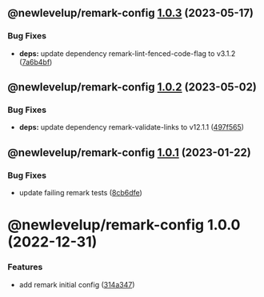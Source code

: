 ## @newlevelup/remark-config [1.0.3](https://github.com/newlevelup/config/compare/@newlevelup/remark-config@1.0.2...@newlevelup/remark-config@1.0.3) (2023-05-17)


### Bug Fixes

* **deps:** update dependency remark-lint-fenced-code-flag to v3.1.2 ([7a6b4bf](https://github.com/newlevelup/config/commit/7a6b4bf8db27081d6d4babed1d738443c6b25476))

## @newlevelup/remark-config [1.0.2](https://github.com/newlevelup/config/compare/@newlevelup/remark-config@1.0.1...@newlevelup/remark-config@1.0.2) (2023-05-02)


### Bug Fixes

* **deps:** update dependency remark-validate-links to v12.1.1 ([497f565](https://github.com/newlevelup/config/commit/497f5652689a51ef81c2b00863312c2ec0003c83))

## @newlevelup/remark-config [1.0.1](https://github.com/newlevelup/config/compare/@newlevelup/remark-config@1.0.0...@newlevelup/remark-config@1.0.1) (2023-01-22)


### Bug Fixes

* update failing remark tests ([8cb6dfe](https://github.com/newlevelup/config/commit/8cb6dfe7263673b56db709b3f6dd600b30552c94))

# @newlevelup/remark-config 1.0.0 (2022-12-31)


### Features

* add remark initial config ([314a347](https://github.com/newlevelup/config/commit/314a3471e756a68ffb88acc4d82347311cbab3bb))

